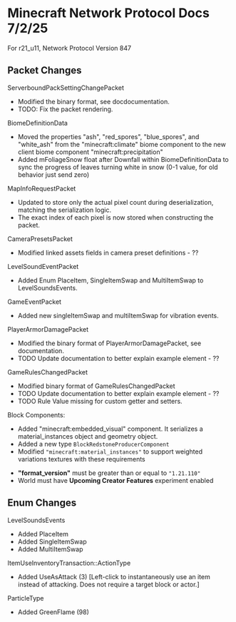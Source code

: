 # Minecraft Network Protocol Docs 7/2/25
For r21_u11, Network Protocol Version 847

## Packet Changes
ServerboundPackSettingChangePacket
* Modified the binary format, see docdocumentation.
* TODO: Fix the packet rendering.

BiomeDefinitionData
* Moved the properties "ash", "red_spores", "blue_spores", and "white_ash" from the "minecraft:climate" biome component to the new client biome component "minecraft:precipitation"
* Added mFoliageSnow float after Downfall within BiomeDefinitionData to sync the progress of leaves turning white in snow (0-1 value, for old behavior just send zero)

MapInfoRequestPacket
- Updated to store only the actual pixel count during deserialization, matching the serialization logic.
- The exact index of each pixel is now stored when constructing the packet.

CameraPresetsPacket
- Modified linked assets fields in camera preset definitions - ??

LevelSoundEventPacket
- Added Enum PlaceItem, SingleItemSwap and MultiItemSwap to LevelSoundsEvents.

GameEventPacket
- Added new singleItemSwap and multiItemSwap for vibration events.

PlayerArmorDamagePacket 
- Modified the binary format of PlayerArmorDamagePacket, see documentation.
- TODO Update documentation to better explain example element - ??

GameRulesChangedPacket
- Modified binary format of GameRulesChangedPacket
- TODO Update documentation to better explain example element - ??
- TODO Rule Value missing for custom getter and setters.


Block Components:
* Added "minecraft:embedded_visual" component. It serializes a material_instances object and geometry object.
* Added a new type `BlockRedstoneProducerComponent`
*  Modified `"minecraft:material_instances"` to support weighted variations textures with these requirements
  - **"format_version"** must be greater than or equal to `"1.21.110"`
  - World must have **Upcoming Creator Features** experiment enabled


## Enum Changes
LevelSoundsEvents
- Added PlaceItem
- Added SingleItemSwap
- Added MultiItemSwap

ItemUseInventoryTransaction::ActionType
- Added UseAsAttack (3) [Left-click to instantaneously use an item instead of attacking. Does not require a target block or actor.]

ParticleType
- Added GreenFlame (98)


